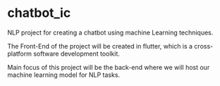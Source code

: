 # chatbot_ic

NLP project for creating a chatbot using machine Learning techniques.

The Front-End of the project will be created in flutter, which is a cross-platform software development toolkit.

Main focus of this project will be the back-end where we will host our machine learning model for NLP tasks.
